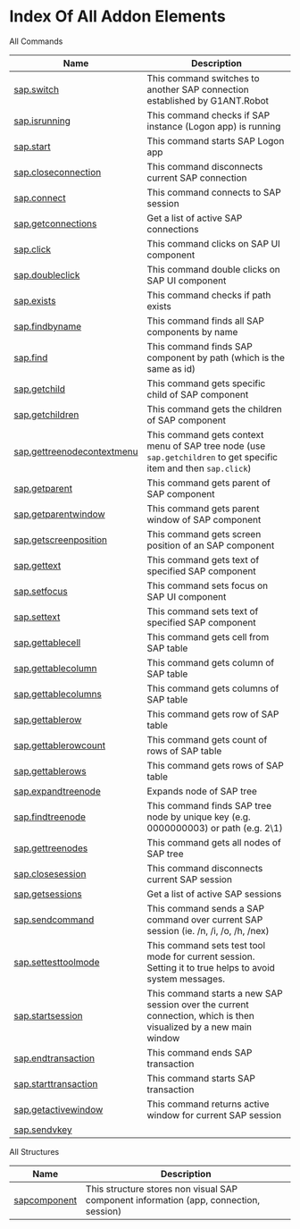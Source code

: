 # Index Of All Addon Elements


 All Commands

| Name | Description |
| ---- | ----------- |
| [sap.switch](/G1ANT.Addons/G1ANT.Addon.SAP/Commands/SAPSwitchCommand.md) | This command switches to another SAP connection established by G1ANT.Robot |
| [sap.isrunning](/G1ANT.Addons/G1ANT.Addon.SAP/Commands/Application/SAPIsRunningCommand.md) | This command checks if SAP instance (Logon app) is running |
| [sap.start](/G1ANT.Addons/G1ANT.Addon.SAP/Commands/Application/SAPStartCommand.md) | This command starts SAP Logon app |
| [sap.closeconnection](/G1ANT.Addons/G1ANT.Addon.SAP/Commands/Connections/SAPCloseConnectionCommand.md) | This command disconnects current SAP connection |
| [sap.connect](/G1ANT.Addons/G1ANT.Addon.SAP/Commands/Connections/SAPConnectCommand.md) | This command connects to SAP session |
| [sap.getconnections](/G1ANT.Addons/G1ANT.Addon.SAP/Commands/Connections/SAPGetConnectionsCommand.md) | Get a list of active SAP connections |
| [sap.click](/G1ANT.Addons/G1ANT.Addon.SAP/Commands/Controls/SAPClickCommand.md) | This command clicks on SAP UI component |
| [sap.doubleclick](/G1ANT.Addons/G1ANT.Addon.SAP/Commands/Controls/SAPDoubleClickCommand.md) | This command double clicks on SAP UI component |
| [sap.exists](/G1ANT.Addons/G1ANT.Addon.SAP/Commands/Controls/SAPExistsCommand.md) | This command checks if path exists |
| [sap.findbyname](/G1ANT.Addons/G1ANT.Addon.SAP/Commands/Controls/SAPFindByNameCommand.md) | This command finds all SAP components by name |
| [sap.find](/G1ANT.Addons/G1ANT.Addon.SAP/Commands/Controls/SAPFindCommand.md) | This command finds SAP component by path (which is the same as id) |
| [sap.getchild](/G1ANT.Addons/G1ANT.Addon.SAP/Commands/Controls/SAPGetChildCommand.md) | This command gets specific child of SAP component |
| [sap.getchildren](/G1ANT.Addons/G1ANT.Addon.SAP/Commands/Controls/SAPGetChildrenCommand.md) | This command gets the children of SAP component |
| [sap.gettreenodecontextmenu](/G1ANT.Addons/G1ANT.Addon.SAP/Commands/Controls/SAPGetContextMenuCommand.md) | This command gets context menu of SAP tree node (use `sap.getchildren` to get specific item and then `sap.click`) |
| [sap.getparent](/G1ANT.Addons/G1ANT.Addon.SAP/Commands/Controls/SAPGetParentCommand.md) | This command gets parent of SAP component |
| [sap.getparentwindow](/G1ANT.Addons/G1ANT.Addon.SAP/Commands/Controls/SAPGetParentWindowCommand.md) | This command gets parent window of SAP component |
| [sap.getscreenposition](/G1ANT.Addons/G1ANT.Addon.SAP/Commands/Controls/SAPGetScreenPositionCommand.md) | This command gets screen position of an SAP component |
| [sap.gettext](/G1ANT.Addons/G1ANT.Addon.SAP/Commands/Controls/SAPGetTextCommand.md) | This command gets text of specified SAP component |
| [sap.setfocus](/G1ANT.Addons/G1ANT.Addon.SAP/Commands/Controls/SAPSetFocusCommand.md) | This command sets focus on SAP UI component |
| [sap.settext](/G1ANT.Addons/G1ANT.Addon.SAP/Commands/Controls/SAPSetTextCommand.md) | This command sets text of specified SAP component |
| [sap.gettablecell](/G1ANT.Addons/G1ANT.Addon.SAP/Commands/Controls/Tables/SAPGetTableCellCommand.md) | This command gets cell from SAP table |
| [sap.gettablecolumn](/G1ANT.Addons/G1ANT.Addon.SAP/Commands/Controls/Tables/SAPGetTableColumnCommand.md) | This command gets column of SAP table |
| [sap.gettablecolumns](/G1ANT.Addons/G1ANT.Addon.SAP/Commands/Controls/Tables/SAPGetTableColumnsCommand.md) | This command gets columns of SAP table |
| [sap.gettablerow](/G1ANT.Addons/G1ANT.Addon.SAP/Commands/Controls/Tables/SAPGetTableRowCommand.md) | This command gets row of SAP table |
| [sap.gettablerowcount](/G1ANT.Addons/G1ANT.Addon.SAP/Commands/Controls/Tables/SAPGetTableRowCountCommand.md) | This command gets count of rows of SAP table |
| [sap.gettablerows](/G1ANT.Addons/G1ANT.Addon.SAP/Commands/Controls/Tables/SAPGetTableRowsCommand.md) | This command gets rows of SAP table |
| [sap.expandtreenode](/G1ANT.Addons/G1ANT.Addon.SAP/Commands/Controls/Trees/SAPExpandTreeNodeCommand.md) | Expands node of SAP tree |
| [sap.findtreenode](/G1ANT.Addons/G1ANT.Addon.SAP/Commands/Controls/Trees/SAPFindTreeNodeCommand.md) | This command finds SAP tree node by unique key (e.g. 0000000003) or path (e.g. 2\\1) |
| [sap.gettreenodes](/G1ANT.Addons/G1ANT.Addon.SAP/Commands/Controls/Trees/SAPGetTreeNodesCommand.md) | This command gets all nodes of SAP tree |
| [sap.closesession](/G1ANT.Addons/G1ANT.Addon.SAP/Commands/Sessions/SAPCloseSessionCommand.md) | This command disconnects current SAP session |
| [sap.getsessions](/G1ANT.Addons/G1ANT.Addon.SAP/Commands/Sessions/SAPGetSessionsCommand.md) | Get a list of active SAP sessions |
| [sap.sendcommand](/G1ANT.Addons/G1ANT.Addon.SAP/Commands/Sessions/SAPSendCommandCommand.md) | This command sends a SAP command over current SAP session (ie. /n, /i, /o, /h, /nex) |
| [sap.settesttoolmode](/G1ANT.Addons/G1ANT.Addon.SAP/Commands/Sessions/SAPSetTestToolModeCommand.md) | This command sets test tool mode for current session. Setting it to true helps to avoid system messages. |
| [sap.startsession](/G1ANT.Addons/G1ANT.Addon.SAP/Commands/Sessions/SAPStartSessionCommand.md) | This command starts a new SAP session over the current connection, which is then visualized by a new main window |
| [sap.endtransaction](/G1ANT.Addons/G1ANT.Addon.SAP/Commands/Transactions/SAPEndTransactionCommand.md) | This command ends SAP transaction |
| [sap.starttransaction](/G1ANT.Addons/G1ANT.Addon.SAP/Commands/Transactions/SAPStartTransactionCommand.md) | This command starts SAP transaction |
| [sap.getactivewindow](/G1ANT.Addons/G1ANT.Addon.SAP/Commands/Windows/SAPGetActiveWindowCommand.md) | This command returns active window for current SAP session |
| [sap.sendvkey](/G1ANT.Addons/G1ANT.Addon.SAP/Commands/Windows/SAPSendVKeyCommand.md) |  |

 All Structures

| Name | Description |
| ---- | ----------- |
| [sapcomponent](/G1ANT.Addons/G1ANT.Addon.SAP/Structures/SAPComponentStructure.md) | This structure stores non visual SAP component information (app, connection, session) |
